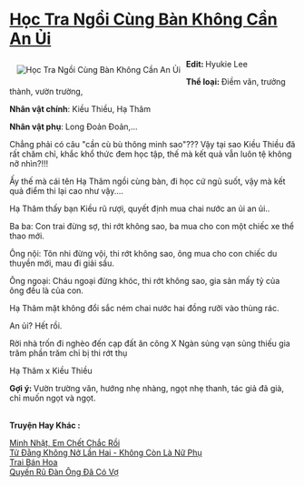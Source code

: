<a href="https://utruyen.com/hoc-tra-ngoi-cung-ban-khong-can-an-ui/22431/" title="Học Tra Ngồi Cùng Bàn Không Cần An Ủi"><h1>Học Tra Ngồi Cùng Bàn Không Cần An Ủi</h1></a><div style="display:table"><img align="right" style="float: left; padding: 10px;" src="https://utruyen.com/images/story/200x260/hoc-tra-ngoi-cung-ban-khong-can-an-ui.jpg" alt="Học Tra Ngồi Cùng Bàn Không Cần An Ủi"><b>Edit: </b>Hyukie Lee<p></p><b>Thể loại: </b>Điềm văn, trưởng thành, vườn trường,<p></p><b>Nhân vật chính</b>: Kiều Thiều, Hạ Thâm<p></p><b>Nhân vật phụ</b>: Long Đoản Đoản,…<p></p>Chẳng phải có câu "cần cù bù thông minh sao"??? Vậy tại sao Kiều Thiều đã rất chăm chỉ, khắc khổ thức đem học tập, thế mà kết quả vẫn luôn tệ không nỡ nhìn?!!!<p></p>Ấy thế mà cái tên Hạ Thâm ngồi cùng bàn, đi học cứ ngủ suốt, vậy mà kết quả điểm thi lại cao như vậy....<p></p>Hạ Thâm thấy bạn Kiều rũ rượi, quyết định mua chai nước an ủi an ủi..<p></p>Ba ba: Con trai đừng sợ, thi rớt không sao, ba mua cho con một chiếc xe thể thao mới.<p></p>Ông nội: Tôn nhi đừng vội, thi rớt không sao, ông mua cho con chiếc du thuyền mới, mau đi giải sầu.<p></p>Ông ngoại: Cháu ngoại đừng khóc, thi rớt không sao, gia sản mấy tỷ của ông đều là của con.<p></p>Hạ Thâm mặt không đổi sắc ném chai nước hai đồng rưỡi vào thùng rác.<p></p>An ủi? Hết rồi.<p></p>Rời nhà trốn đi nghèo đến cạp đất ăn công X Ngàn sủng vạn sủng thiếu gia trăm phần trăm chỉ bị thi rớt thụ<p></p>Hạ Thâm x Kiều Thiều<p></p><b>Gợi ý: </b>Vườn trường văn, hướng nhẹ nhàng, ngọt nhẹ thanh, tác giả đã già, chỉ muốn ngọt và ngọt.</div><p><br><b>Truyện Hay Khác :</b></p><a href="https://utruyen.com/minh-nhat-em-chet-chac-roi/22428/" alt="Minh Nhật, Em Chết Chắc Rồi">Minh Nhật, Em Chết Chắc Rồi</a><br/><a href="https://github.com/quanluxury/truyenhot/tree/master/truyenhay/11323/" alt="Tử Đằng Không Nở Lần Hai - Không Còn Là Nữ Phụ">Tử Đằng Không Nở Lần Hai - Không Còn Là Nữ Phụ</a><br/><a href="https://dammy2019.blogspot.com/2019/11/trai-ban-hoa.html" alt="Trai Bán Hoa">Trai Bán Hoa</a><br/><a href="https://truyenhot2020.wordpress.com/2019/12/11/quyen-ru-dan-ong-da-co-vo/" alt="Quyến Rũ Đàn Ông Đã Có Vợ">Quyến Rũ Đàn Ông Đã Có Vợ</a><br/>